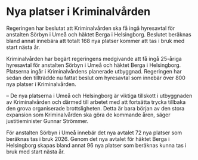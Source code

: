 # Nya platser i Kriminalvården

Regeringen har beslutat att Kriminalvården ska få ingå hyresavtal för anstalten Sörbyn i Umeå och häktet Berga i Helsingborg. Beslutet beräknas bland annat innebära att totalt 168 nya platser kommer att tas i bruk med start nästa år.

Kriminalvården har begärt regeringens medgivande att få ingå 25-åriga hyresavtal för anstalten Sörbyn i Umeå och häktet Berga i Helsingborg. Platserna ingår i Kriminalvårdens planerade utbyggnad. Regeringen har sedan den tillträdde nu fattat beslut om hyresavtal som innebär över 800 nya platser i Kriminalvården.

– De nya platserna i Umeå och Helsingborg är viktiga tillskott i utbyggnaden av Kriminalvården och därmed till arbetet med att fortsätta trycka tillbaka den grova organiserade brottsligheten. Detta är bara början av den stora expansion som Kriminalvården ska göra de kommande åren, säger justitieminister Gunnar Strömmer.

För anstalten Sörbyn i Umeå innebär det nya avtalet 72 nya platser som beräknas tas i bruk 2026. Genom det nya avtalet för häktet Berga i Helsingborg skapas bland annat 96 nya platser som beräknas kunna tas i bruk med start nästa år.

